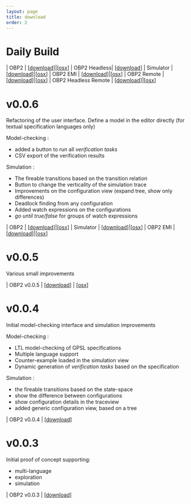 ```yaml
---
layout: page
title: download
order: 2
---
```


# Daily Build

| OBP2 | [[download](https://bintray.com/plug-obp/distributions/download_file?file_path=obp2-daily-19.zip)]|[[osx](https://bintray.com/plug-obp/distributions/download_file?file_path=obp2-osx-daily-19.zip)]
| OBP2 Headless| [[download](https://bintray.com/plug-obp/distributions/download_file?file_path=obp2-headless-daily-19.zip)]
| Simulator | [[download](https://bintray.com/plug-obp/distributions/download_file?file_path=obp2-simulator-daily-19.zip)]|[[osx](https://bintray.com/plug-obp/distributions/download_file?file_path=obp2-simulator-osx-daily-19.zip)]
| OBP2 EMI | [[download](https://bintray.com/plug-obp/distributions/download_file?file_path=obp2-emi-daily-19.zip)]|[[osx](https://bintray.com/plug-obp/distributions/download_file?file_path=obp2-emi-osx-daily-19.zip)]
| OBP2 Remote | [[download](https://bintray.com/plug-obp/distributions/download_file?file_path=obp2-remote-daily-19.zip)]|[[osx](https://bintray.com/plug-obp/distributions/download_file?file_path=obp2-remote-osx-daily-19.zip)]
| OBP2 Headless Remote | [[download](https://bintray.com/plug-obp/distributions/download_file?file_path=obp2-remote-headless-daily-19.zip)]|[[osx](https://bintray.com/plug-obp/distributions/download_file?file_path=obp2-remote-headless-daily-19.zip)]

# v0.0.6

Refactoring of the user interface.
Define a model in the editor directly (for textual specification languages only)

Model-checking :

- added a button to run all *verification tasks*
- CSV export of the verification results

Simulation :

- The fireable transitions based on the transition relation
- Button to change the verticality of the simulation trace
- Improvements on the configuration view (expand tree, show only differences)
- Deadlock finding from any configuration
- Added watch expressions on the configurations
- *go until true/false* for groups of watch expressions

| OBP2 | [[download](https://bintray.com/plug-obp/distributions/download_file?file_path=plug-obp2-0.0.6.zip)]|[[osx](https://bintray.com/plug-obp/distributions/download_file?file_path=plug-obp2-mac-0.0.6.zip)]
| Simulator | [[download](https://bintray.com/plug-obp/distributions/download_file?file_path=plug-simulator-0.0.6.zip)]|[[osx](https://bintray.com/plug-obp/distributions/download_file?file_path=plug-simulator-mac-0.0.6.zip)]
| OBP2 EMI | [[download](https://bintray.com/plug-obp/distributions/download_file?file_path=plug-obp2_emi-0.0.6.zip)]|[[osx](https://bintray.com/plug-obp/distributions/download_file?file_path=plug-obp2_emi-mac-0.0.6.zip)]

# v0.0.5

Various small improvements

| OBP2 v0.0.5 | [[download](https://bintray.com/plug-obp/distributions/download_file?file_path=plug-obp2-0.0.5.zip)] | [[osx](https://bintray.com/plug-obp/distributions/download_file?file_path=plug-obp2-mac-0.0.5.zip)]

# v0.0.4

Initial model-checking interface and simulation improvements

Model-checking :

- LTL model-checking of GPSL specifications
- Multiple language support
- Counter-example loaded in the simulation view
- Dynamic generation of *verification tasks* based on the specification

Simulation :

- the fireable transitions based on the state-space
- show the difference between configurations
- show configuration details in the traceview
- added generic configuration view, based on a tree

| OBP2 v0.0.4 | [[download](https://bintray.com/plug-obp/distributions/download_file?file_path=plug-obp2-0.0.4.zip)]

# v0.0.3

Initial proof of concept supporting:

- multi-language
- exploration
- simulation

| OBP2 v0.0.3 | [[download](https://bintray.com/plug-obp/distributions/download_file?file_path=plug-all-0.0.3.zip)]